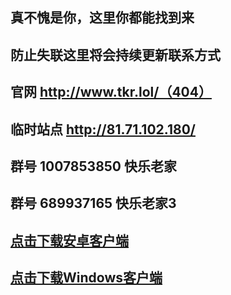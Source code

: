## 真不愧是你，这里你都能找到来

## 防止失联这里将会持续更新联系方式

## 官网 <a href="http://www.tkr.lol/" target="_blank">http://www.tkr.lol/（404）</a>
## 临时站点 <a href="http://81.71.102.180/" target="_blank">http://81.71.102.180/</a>
## 群号 1007853850 快乐老家
## 群号 689937165  快乐老家3
## <a href="https://gitlab.com/taikongren/taikongren/-/raw/main/Surfboard_latest.apk?inline=false" target="_blank">点击下载安卓客户端</a>
## <a href="https://gitlab.com/taikongren/taikongren/-/raw/main/v2rayN.zip?ref_type=heads&inline=false" target="_blank">点击下载Windows客户端</a>
